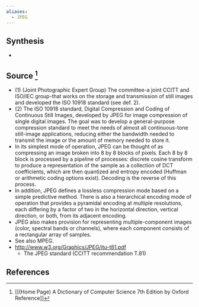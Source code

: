 ```yaml
---
aliases:
  - JPEG
---
```

## Synthesis
- 
## Source [^1]
- (1) (Joint Photographic Expert Group) The committee-a joint CCITT and ISO/IEC group-that works on the storage and transmission of still images and developed the ISO 10918 standard (see def. 2).
- (2) The ISO 10918 standard, Digital Compression and Coding of Continuous Still Images, developed by JPEG for image compression of single digital images. The goal was to develop a general-purpose compression standard to meet the needs of almost all continuous-tone still-image applications, reducing either the bandwidth needed to transmit the image or the amount of memory needed to store it.
- In its simplest mode of operation, JPEG can be thought of as compressing an image broken into 8 by 8 blocks of pixels. Each 8 by 8 block is processed by a pipeline of processes: discrete cosine transform to produce a representation of the sample as a collection of DCT coefficients, which are then quantized and entropy encoded (Huffman or arithmetic coding options exist). Decoding is the reverse of this process.
- In addition, JPEG defines a lossless compression mode based on a simple predictive method. There is also a hierarchical encoding mode of operation that provides a pyramidal encoding at multiple resolutions, each differing by a factor of two in the horizontal direction, vertical direction, or both, from its adjacent encoding.
- JPEG also makes provision for representing multiple-component images (color, spectral bands or channels), where each component consists of a rectangular array of samples.
- See also MPEG.
- http://www.w3.org/Graphics/JPEG/itu-t81.pdf
	- The JPEG standard (CCITT recommendation T.81)
## References

[^1]: [[(Home Page) A Dictionary of Computer Science 7th Edition by Oxford Reference]]